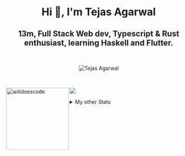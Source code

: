 <h1 align="center"> Hi 👋, I'm Tejas Agarwal    </h1>
<h2 align="center"> 13m, Full Stack Web dev, Typescript & Rust 
enthusiast, learning Haskell and Flutter. </h2>

<br />

<p align="center">
<img src="https://github-profile-trophy.vercel.app/?username=tejasag&theme=onedark&margin-w=15&margin-h=15&column=7" alt="Tejas Agarwal" /></a>
</p>

<br />
<p align="center">
<div>
<img height="170" align="left" src="https://github-readme-stats.vercel.app/api?username=tejasag&count_private=true&include_all_commits=true&theme=onedark" alt="willdoescode" />
<img src="https://github-readme-stats.vercel.app/api/top-langs/?username=tejasag&layout=compact&theme=onedark&langs_count=15" />
</div>
</p>

<details>
<summary>My other Stats</summary>
<!--START_SECTION:waka-->
![Profile Views](http://img.shields.io/badge/Profile%20Views-11-blue)

![Lines of code](https://img.shields.io/badge/From%20Hello%20World%20I%27ve%20Written-429555%20lines%20of%20code-blue)

**🐱 My Github Data** 

> 🏆 209 Contributions in the Year 2021
 > 
> 📦 9.7 kB Used in Github's Storage 
 > 
> 🚫 Not Opted to Hire
 > 
> 📜 25 Public Repositories 
 > 
> 🔑 4 Private Repositories  
 > 
**I'm an Early 🐤** 

```text
🌞 Morning    6 commits      █████░░░░░░░░░░░░░░░░░░░░   21.43% 
🌆 Daytime    11 commits     █████████░░░░░░░░░░░░░░░░   39.29% 
🌃 Evening    11 commits     █████████░░░░░░░░░░░░░░░░   39.29% 
🌙 Night      0 commits      ░░░░░░░░░░░░░░░░░░░░░░░░░   0.0%

```
📅 **I'm Most Productive on Thursday** 

```text
Monday       1 commits      █░░░░░░░░░░░░░░░░░░░░░░░░   3.57% 
Tuesday      5 commits      ████░░░░░░░░░░░░░░░░░░░░░   17.86% 
Wednesday    3 commits      ██░░░░░░░░░░░░░░░░░░░░░░░   10.71% 
Thursday     8 commits      ███████░░░░░░░░░░░░░░░░░░   28.57% 
Friday       3 commits      ██░░░░░░░░░░░░░░░░░░░░░░░   10.71% 
Saturday     4 commits      ███░░░░░░░░░░░░░░░░░░░░░░   14.29% 
Sunday       4 commits      ███░░░░░░░░░░░░░░░░░░░░░░   14.29%

```


📊 **This Week I Spent My Time On** 

```text
⌚︎ Time Zone: Asia/Kolkata

💬 Programming Languages: 
Rust                     4 hrs 11 mins       ██████████████████░░░░░░░   71.98% 
TypeScript               46 mins             ███░░░░░░░░░░░░░░░░░░░░░░   13.38% 
VimL                     18 mins             █░░░░░░░░░░░░░░░░░░░░░░░░   5.19% 
GraphQL                  13 mins             █░░░░░░░░░░░░░░░░░░░░░░░░   3.93% 
TOML                     9 mins              ░░░░░░░░░░░░░░░░░░░░░░░░░   2.82%

🔥 Editors: 
CLion                    4 hrs 38 mins       ████████████████████░░░░░   79.69% 
VS Code                  42 mins             ███░░░░░░░░░░░░░░░░░░░░░░   12.25% 
WebStorm                 28 mins             ██░░░░░░░░░░░░░░░░░░░░░░░   8.06%

🐱‍💻 Projects: 
nessie                   3 hrs 54 mins       ████████████████░░░░░░░░░   67.14% 
kibbeh                   28 mins             ██░░░░░░░░░░░░░░░░░░░░░░░   8.06% 
pagurus                  27 mins             ██░░░░░░░░░░░░░░░░░░░░░░░   7.96% 
dogehouse                23 mins             █░░░░░░░░░░░░░░░░░░░░░░░░   6.64% 
.config                  18 mins             █░░░░░░░░░░░░░░░░░░░░░░░░   5.19%

💻 Operating System: 
Linux                    5 hrs 48 mins       █████████████████████████   100.0%

```


<!--END_SECTION:waka-->
</details>
